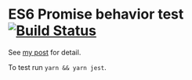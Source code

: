 # ES6 Promise behavior test [![Build Status](https://travis-ci.org/tranvansang/promise-test.svg?branch=master)](https://travis-ci.org/tranvansang/promise-test)

See [my post]() for detail.

To test run `yarn && yarn jest`.
